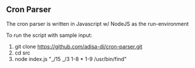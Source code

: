 ## Cron Parser

The cron parser is written in Javascript w/ NodeJS as the run-environment

To run the script with sample input:

1. git clone https://github.com/adisa-di/cron-parser.git
2. cd src
3. node index.js "_/15 _/3 1-8 \* 1-9 /usr/bin/find"
